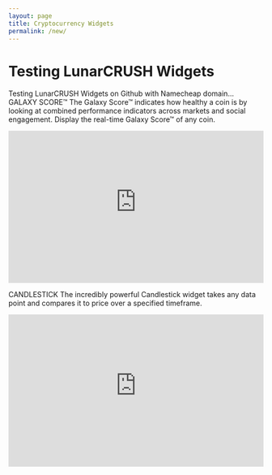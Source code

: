 ```yaml
---
layout: page
title: Cryptocurrency Widgets
permalink: /new/
---
```

# Testing LunarCRUSH Widgets

Testing LunarCRUSH Widgets on Github with Namecheap domain...
GALAXY SCORE™
The Galaxy Score™ indicates how healthy a coin is by looking at combined performance indicators across markets and social engagement. Display the real-time Galaxy Score™ of any coin.

<iframe src="https://lunarcrush-widgets.firebaseapp.com/galaxy?key=8prxl4hr9z59l481j8g5&symbol=BTC&interval=1 Week&animation=false&theme=light" id="galaxy-score" frameBorder="0" border="0" cellspacing="0" scrolling="no" style="width: 100%; height: 300px;"></iframe>

CANDLESTICK
The incredibly powerful Candlestick widget takes any data point and compares it to price over a specified timeframe.

<iframe src="https://lunarcrush-widgets.firebaseapp.com/candlestick?key=8prxl4hr9z59l481j8g5&symbol=BTC&interval=1 Week&animation=false&theme=light" id="candlestick" frameBorder="0" border="0" cellspacing="0" scrolling="no" style="width: 100%; height: 300px;"></iframe>
